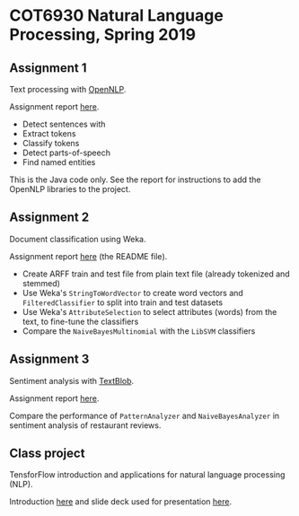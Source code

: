 # COT6930 Natural Language Processing, Spring 2019

## Assignment 1

Text processing with [OpenNLP](https://opennlp.apache.org/).

Assignment report [here](https://github.com/cgarbin/cot6930-natural-language-processing/blob/master/assignment1/COT-6930%20assignment%201%20report%20cgarbin.pdf).

- Detect sentences with 
- Extract tokens
- Classify tokens
- Detect parts-of-speech
- Find named entities

This is the Java code only. See the report for instructions to add the OpenNLP libraries to the project.

## Assignment 2

Document classification using Weka. 

Assignment report [here](https://github.com/cgarbin/cot6930-natural-language-/trprocessingee/master/assignment2) (the README file).

- Create ARFF train and test file from plain text file (already tokenized and stemmed)
- Use Weka's `StringToWordVector` to create word vectors and `FilteredClassifier` to split into train and test datasets
- Use Weka's `AttributeSelection` to select attributes (words) from the text, to fine-tune the classifiers
- Compare the `NaiveBayesMultinomial` with the `LibSVM` classifiers

## Assignment 3

Sentiment analysis with [TextBlob](https://textblob.readthedocs.io/en/dev/).

Assignment report [here](https://github.com/cgarbin/cot6930-natural-language-processing/blob/master/assignment3/COT-6930%20assignment%203%20cgarbin.pdf).

Compare the performance of `PatternAnalyzer` and `NaiveBayesAnalyzer` in sentiment analysis of restaurant reviews.

## Class project

TensforFlow introduction and applications for natural language processing (NLP).

Introduction [here](https://github.com/cgarbin/cot6930-natural-language-processing/tree/master/tensorflow-presentation)
and slide deck used for presentation [here](https://github.com/cgarbin/cot6930-natural-language-processing/blob/master/tensorflow-presentation/COT-6930%20presentation%20-%20TensorFlow.pdf).

